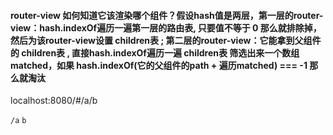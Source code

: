 #### router-view 如何知道它该渲染哪个组件？假设hash值是两层，第一层的router-view：hash.indexOf遍历一遍第一层的路由表, 只要值不等于 0 那么就排除掉，然后为该router-view设置 children表 ; 第二层的router-view：它能拿到父组件的 children表 , 直接hash.indexOf遍历一遍 children表 筛选出来一个数组matched<Array>，如果 hash.indexOf(它的父组件的path + 遍历matched) === -1 那么就淘汰


localhost:8080/#/a/b

`/a`
<router-view> 
    <child>
        `b`
        <router-view></router-view>
    </child>
</router-view>
